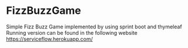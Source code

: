# FizzBuzzGame
Simple Fizz Buzz Game implemented by using sprint boot and thymeleaf
Running version can be found in the following website
https://serviceflow.herokuapp.com/
